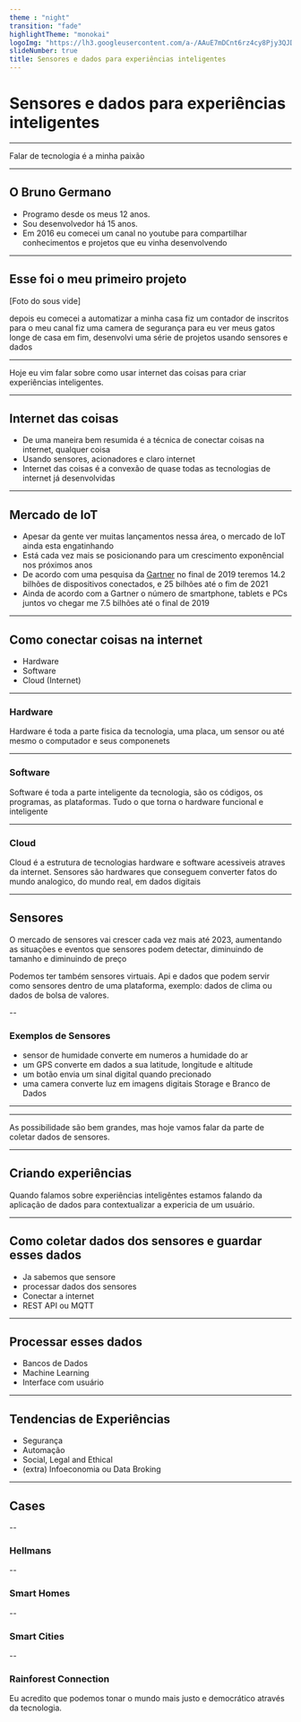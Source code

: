 ```yaml
---
theme : "night"
transition: "fade"
highlightTheme: "monokai"
logoImg: "https://lh3.googleusercontent.com/a-/AAuE7mDCnt6rz4cy8Pjy3QJDTiIRGBVSSO5IckkX_Gb7tA=s240-p-rw-no"
slideNumber: true
title: Sensores e dados para experiências inteligentes
---
```


# Sensores e dados para experiências inteligentes

---

Falar de tecnologia é a minha paixão

---

## O Bruno Germano

* Programo desde os meus 12 anos.
* Sou desenvolvedor há 15 anos.
* Em 2016 eu comecei um canal no youtube para compartilhar conhecimentos e projetos que eu vinha desenvolvendo

---

## Esse foi o meu primeiro projeto

[Foto do sous vide]

depois eu comecei a automatizar a minha casa
fiz um contador de inscritos para o meu canal
fiz uma camera de segurança para eu ver meus gatos longe de casa
em fim, desenvolvi uma série de projetos usando sensores e dados

--- 

Hoje eu vim falar sobre como usar internet das coisas para criar experiências inteligentes.

---

## Internet das coisas

- De uma maneira bem resumida é a técnica de conectar coisas na internet, qualquer coisa
- Usando sensores, acionadores e claro internet
- Internet das coisas é a convexão de quase todas as tecnologias de internet já desenvolvidas

---

## Mercado de IoT

- Apesar da gente ver muitas lançamentos nessa área, o mercado de IoT ainda esta engatinhando
- Está cada vez mais se posicionando para um crescimento exponêncial nos próximos anos
- De acordo com uma pesquisa da [Gartner](https://www.gartner.com/en/newsroom/press-releases/2018-11-07-gartner-identifies-top-10-strategic-iot-technologies-and-trends) no final de 2019 teremos 14.2 bilhões de dispositivos conectados, e  25 bilhões até o fim de 2021
- Ainda de acordo com a Gartner o número de smartphone, tablets e PCs juntos vo chegar me 7.5 bilhões até o final de 2019

---

## Como conectar coisas na internet

- Hardware
- Software
- Cloud (Internet)

---

### Hardware

Hardware é toda a parte fisica da tecnologia, uma placa, um sensor ou até mesmo o computador e seus componenets

---

### Software

Software é toda a parte inteligente da tecnologia, são os códigos, os programas, as plataformas. Tudo o que torna o hardware funcional e inteligente

---

### Cloud

Cloud é a estrutura de tecnologias hardware e software acessiveis atraves da internet.
Sensores são hardwares que conseguem converter fatos do mundo analogico, do mundo real, em dados digitais

---

## Sensores

O mercado de sensores vai crescer cada vez mais até 2023, aumentando as situações e eventos que sensores podem detectar, diminuindo de tamanho e diminuindo de preço

Podemos ter também sensores virtuais. Api e dados que podem servir como sensores dentro de uma plataforma, exemplo: dados de clima ou dados de bolsa de valores.

--

### Exemplos de Sensores

- sensor de humidade converte em numeros a humidade do ar
- um GPS converte em dados a sua latitude, longitude e altitude
- um botão envia um sinal digital quando precionado
- uma camera converte luz em imagens digitais
Storage e Branco de Dados
---

---

As possibilidade são bem grandes, mas hoje vamos falar da parte de coletar dados de sensores.

---

## Criando experiências

Quando falamos sobre experiências inteligêntes estamos falando da aplicação de dados para contextualizar a expericia de um usuário.

---

## Como coletar dados dos sensores e guardar esses dados

- Ja sabemos que sensore 
- processar dados dos sensores
- Conectar a internet
- REST API ou MQTT

---

## Processar esses dados

- Bancos de Dados
- Machine Learning
- Interface com usuário

---

## Tendencias de Experiências

- Segurança
- Automação
- Social, Legal and Ethical
- (extra) Infoeconomia ou Data Broking

---

## Cases

--

### Hellmans

--

### Smart Homes

--

### Smart Cities

--

### Rainforest Connection

Eu acredito que podemos tonar o mundo mais justo e democrático através da tecnologia.